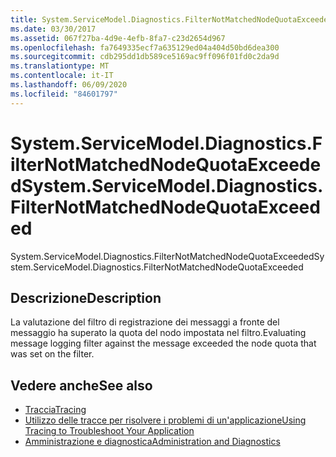 ```yaml
---
title: System.ServiceModel.Diagnostics.FilterNotMatchedNodeQuotaExceeded
ms.date: 03/30/2017
ms.assetid: 067f27ba-4d9e-4efb-8fa7-c23d2654d967
ms.openlocfilehash: fa7649335ecf7a635129ed04a404d50bd6dea300
ms.sourcegitcommit: cdb295dd1db589ce5169ac9ff096f01fd0c2da9d
ms.translationtype: MT
ms.contentlocale: it-IT
ms.lasthandoff: 06/09/2020
ms.locfileid: "84601797"
---
```

# <a name="systemservicemodeldiagnosticsfilternotmatchednodequotaexceeded"></a><span data-ttu-id="2c3fe-102">System.ServiceModel.Diagnostics.FilterNotMatchedNodeQuotaExceeded</span><span class="sxs-lookup"><span data-stu-id="2c3fe-102">System.ServiceModel.Diagnostics.FilterNotMatchedNodeQuotaExceeded</span></span>
<span data-ttu-id="2c3fe-103">System.ServiceModel.Diagnostics.FilterNotMatchedNodeQuotaExceeded</span><span class="sxs-lookup"><span data-stu-id="2c3fe-103">System.ServiceModel.Diagnostics.FilterNotMatchedNodeQuotaExceeded</span></span>  
  
## <a name="description"></a><span data-ttu-id="2c3fe-104">Descrizione</span><span class="sxs-lookup"><span data-stu-id="2c3fe-104">Description</span></span>  
 <span data-ttu-id="2c3fe-105">La valutazione del filtro di registrazione dei messaggi a fronte del messaggio ha superato la quota del nodo impostata nel filtro.</span><span class="sxs-lookup"><span data-stu-id="2c3fe-105">Evaluating message logging filter against the message exceeded the node quota that was set on the filter.</span></span>  
  
## <a name="see-also"></a><span data-ttu-id="2c3fe-106">Vedere anche</span><span class="sxs-lookup"><span data-stu-id="2c3fe-106">See also</span></span>

- [<span data-ttu-id="2c3fe-107">Traccia</span><span class="sxs-lookup"><span data-stu-id="2c3fe-107">Tracing</span></span>](index.md)
- [<span data-ttu-id="2c3fe-108">Utilizzo delle tracce per risolvere i problemi di un'applicazione</span><span class="sxs-lookup"><span data-stu-id="2c3fe-108">Using Tracing to Troubleshoot Your Application</span></span>](using-tracing-to-troubleshoot-your-application.md)
- [<span data-ttu-id="2c3fe-109">Amministrazione e diagnostica</span><span class="sxs-lookup"><span data-stu-id="2c3fe-109">Administration and Diagnostics</span></span>](../index.md)
